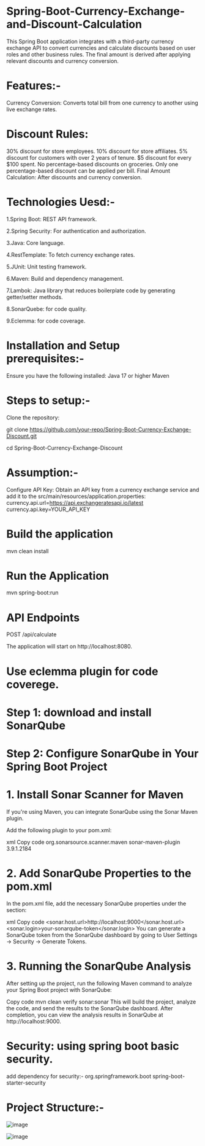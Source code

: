 # Spring-Boot-Currency-Exchange-and-Discount-Calculation
This Spring Boot application integrates with a third-party currency exchange API to convert currencies and calculate discounts based on user roles and other business rules. The final amount is derived after applying relevant discounts and currency conversion.

# Features:-
Currency Conversion: Converts total bill from one currency to another using live exchange rates.
# Discount Rules:
30% discount for store employees.
10% discount for store affiliates.
5% discount for customers with over 2 years of tenure.
$5 discount for every $100 spent.
No percentage-based discounts on groceries.
Only one percentage-based discount can be applied per bill.
Final Amount Calculation: After discounts and currency conversion.

# Technologies Uesd:-
1.Spring Boot: REST API framework.

2.Spring Security: For authentication and authorization.

3.Java: Core language.

4.RestTemplate: To fetch currency exchange rates.

5.JUnit: Unit testing framework.

6.Maven: Build and dependency management.

7.Lambok: Java library that reduces boilerplate code by generating getter/setter methods.

8.SonarQuebe: for code quality.

9.Eclemma: for code coverage.

# Installation and Setup prerequisites:-
Ensure you have the following installed:
Java 17 or higher
Maven

# Steps to setup:-
Clone the repository:

git clone https://github.com/your-repo/Spring-Boot-Currency-Exchange-Discount.git

cd Spring-Boot-Currency-Exchange-Discount

# Assumption:-
Configure API Key:
Obtain an API key from a currency exchange service and add it to the src/main/resources/application.properties:
currency.api.url=https://api.exchangeratesapi.io/latest
currency.api.key=YOUR_API_KEY

# Build the application
mvn clean install

# Run the Application
mvn spring-boot:run

# API Endpoints
POST /api/calculate

The application will start on http://localhost:8080.

# Use eclemma plugin for code coverege.

# Step 1: download and install SonarQube
# Step 2: Configure SonarQube in Your Spring Boot Project
# 1. Install Sonar Scanner for Maven
If you're using Maven, you can integrate SonarQube using the Sonar Maven plugin.

Add the following plugin to your pom.xml:

xml
Copy code
<build>
  <plugins>
    <plugin>
      <groupId>org.sonarsource.scanner.maven</groupId>
      <artifactId>sonar-maven-plugin</artifactId>
      <version>3.9.1.2184</version>
    </plugin>
  </plugins>
</build>
# 2. Add SonarQube Properties to the pom.xml
In the pom.xml file, add the necessary SonarQube properties under the <properties> section:

xml
Copy code
<properties>
  <sonar.host.url>http://localhost:9000</sonar.host.url>
  <sonar.login>your-sonarqube-token</sonar.login>
</properties>
You can generate a SonarQube token from the SonarQube dashboard by going to User Settings -> Security -> Generate Tokens.

# 3. Running the SonarQube Analysis
After setting up the project, run the following Maven command to analyze your Spring Boot project with SonarQube:

Copy code
mvn clean verify sonar:sonar
This will build the project, analyze the code, and send the results to the SonarQube dashboard. After completion, you can view the analysis results in SonarQube at http://localhost:9000.

# Security: using spring boot basic security.

add dependency for security:-
  <dependency>
			<groupId>org.springframework.boot</groupId>
			<artifactId>spring-boot-starter-security</artifactId>
		</dependency>

  # Project Structure:-

![image](https://github.com/user-attachments/assets/c12f852b-ff7c-49c2-abc5-f3fbe57d326c)


![image](https://github.com/user-attachments/assets/d01f1ff5-3eb4-4ed2-aabc-3da5a7482c12)









